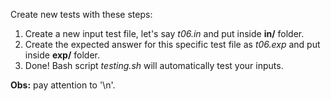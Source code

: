 Create new tests with these steps:
<ol>
    <li>Create a new input test file, let's say <i>t06.in</i> and put inside <b>in/</b> folder.</li>
    <li>Create the expected answer for this specific test file as <i>t06.exp</i> and put inside <b>exp/</b> folder.</li>
    <li>Done! Bash script <i>testing.sh</i> will automatically test your inputs.</li>
</ol>

<b>Obs:</b> pay attention to '\n'.
